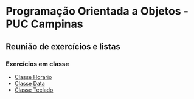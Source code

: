 # Programação Orientada a Objetos - PUC Campinas

## Reunião de exercícios e listas

### Exercícios em classe

- [Classe Horario](https://github.com/Haple/poo/blob/master/src/br/edu/puccampinas/horario/Horario.java)
- [Classe Data](https://github.com/Haple/poo/blob/master/src/br/edu/puccampinas/data/Data.java)
- [Classe Teclado](https://github.com/Haple/poo/blob/master/src/br/edu/puccampinas/teclado/Teclado.java)


